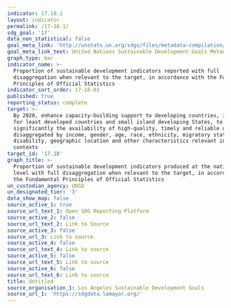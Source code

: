 ```yaml
---
indicator: 17.18.1
layout: indicator
permalink: /17-18-1/
sdg_goal: '17'
data_non_statistical: false
goal_meta_link: 'http://unstats.un.org/sdgs/files/metadata-compilation/Metadata-Goal-17.pdf'
goal_meta_link_text: United Nations Sustainable Development Goals Metadata (pdf 468kB)
graph_type: bar
indicator_name: >-
  Proportion of sustainable development indicators reported with full
  disaggregation when relevant to the target, in accordance with the Fundamental
  Principles of Official Statistics
indicator_sort_order: 17-18-01
published: true
reporting_status: complete
target: >-
  By 2020, enhance capacity-building support to developing countries, including
  for least developed countries and small island developing States, to increase
  significantly the availability of high-quality, timely and reliable data
  disaggregated by income, gender, age, race, ethnicity, migratory status,
  disability, geographic location and other characteristics relevant in national
  contexts
target_id: '17.18'
graph_title: >-
  Proportion of sustainable development indicators produced at the national
  level with full disaggregation when relevant to the target, in accordance with
  the Fundamental Principles of Official Statistics
un_custodian_agency: UNSD
un_designated_tier: '3'
data_show_map: false
source_active_1: true
source_url_text_1: Open SDG Reporting Platform
source_active_2: false
source_url_text_2: Link to Source
source_active_3: false
source_url_3: Link to source
source_active_4: false
source_url_text_4: Link to source
source_active_5: false
source_url_text_5: Link to source
source_active_6: false
source_url_text_6: Link to source
title: Untitled
source_organisation_1: Los Angeles Sustainable Development Goals
source_url_1: 'https://sdgdata.lamayor.org/'
---
```

